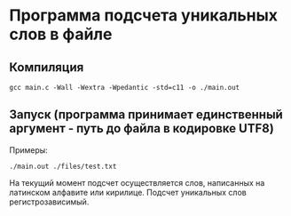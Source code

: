 # Программа подсчета уникальных слов в файле

## Компиляция
```
gcc main.c -Wall -Wextra -Wpedantic -std=c11 -o ./main.out
```

## Запуск (программа принимает единственный аргумент - путь до файла в кодировке UTF8)
Примеры:
```
./main.out ./files/test.txt
```
На текущий момент подсчет осуществляется слов, написанных на латинском алфавите или кирилице.
Подсчет уникальных слов регистрозависимый.